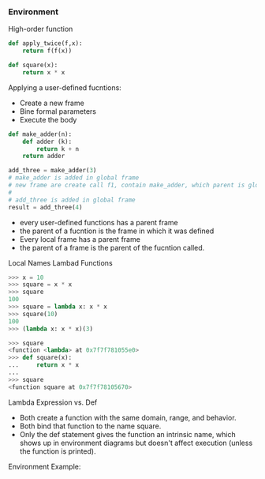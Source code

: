 ### Environment 

High-order function
```python
def apply_twice(f,x):
    return f(f(x))

def square(x):
    return x * x
```

Applying a user-defined fucntions:
- Create a new frame
- Bine formal parameters
- Execute the body

```python 
def make_adder(n):
    def adder (k):
        return k + n
    return adder

add_three = make_adder(3)
# make_adder is added in global frame
# new frame are create call f1, contain make_adder, which parent is global
# 
# add_three is added in global frame
result = add_three(4)
```

- every user-defined functions has a parent frame
- the parent of a fucntion is the frame in which it was defined
- Every local frame has a parent frame
- the parent of a frame is the parent of the fucntion called.

Local Names
Lambad Functions

```python
>>> x = 10
>>> square = x * x
>>> square
100
>>> square = lambda x: x * x
>>> square(10)
100
>>> (lambda x: x * x)(3)

>>> square
<function <lambda> at 0x7f7f781055e0>
>>> def square(x):
...     return x * x
... 
>>> square
<function square at 0x7f7f78105670>
```

Lambda Expression vs. Def
- Both create a function with the same domain, range, and behavior.
- Both bind that function to the name square.
- Only the def statement gives the function an intrinsic name, which shows  up in environment diagrams but doesn't affect execution (unless the function is printed).

Environment Example:


